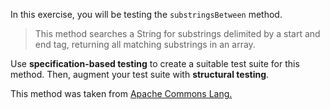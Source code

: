 In this exercise, you will be testing the `substringsBetween` method.


> This method searches a String for substrings delimited by a start and end tag, returning all matching substrings in an array.


Use **specification-based testing** to create a suitable test suite for this method.  Then, augment your test suite with **structural testing**.

This method was taken from [Apache Commons Lang.](https://github.com/apache/commons-lang/blob/d2687419c6973572d1621afc1b8546f5262769c3/src/main/java/org/apache/commons/lang3/StringUtils.java#L8905)

